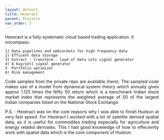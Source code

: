 ```yaml
---
layout: default
title: Hexeract
parent: Projects
nav_order: 2
---
```


<p align="justify ">

Hexeract is a fully systematic cloud based trading application. It encompass:

    1) Data pipelines and websockets for high-frequency data
    2) Efficent data storage
    3) Extract - transform - load of data into signal generator 
    4) A buy/sell signal generator
    5  Portfolio optimizer
    6) Risk management

 </p>

<p align="justify ">
 Code samples from the private repo are available (here). The sampled code  makes use of a model from dynamical system theory which annualy gives approx 1.125 times the Nifty 50 return which is a benchmark Indian stock market index that represents the weighted average of 50 of the largest Indian companies listed on the National Stock Exchange.
 </p>

<p align="justify ">
 P.S. : Hexeract was on the core reasons why I was able to finish Hudson at very fast speed. For Hexeract I worked with a lot of satellite derived spatial data, as it is  useful for commodites trading especially for agriculture and energy related derivates. This I had good knowledge of how to effeciently work with spatial data which is the core component of Hudson.  

</p>